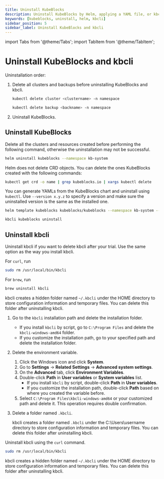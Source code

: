 ```yaml
---
title: Uninstall KubeBlocks
description: Uninstall KubeBlocks by Helm, applying a YAML file, or kbcli.
keywords: [kubeblocks, uninstall, helm, kbcli]
sidebar_position: 5
sidebar_label: Uninstall KubeBlocks and kbcli
---
```


import Tabs from '@theme/Tabs';
import TabItem from '@theme/TabItem';

# Uninstall KubeBlocks and kbcli

Uninstallation order:

1. Delete all clusters and backups before uninstalling KubeBlocks and kbcli.

   ```bash
   kubectl delete cluster <clustername> -n namespace
   ```

   ```bash
   kubectl delete backup <backname> -n namespace
   ```

2. Uninstall KubeBlocks.

## Uninstall KubeBlocks

<Tabs>

<TabItem value="Helm" label="Helm" default>

Delete all the clusters and resources created before performing the following command, otherwise the uninstallation may not be successful.

```bash
helm uninstall kubeblocks --namespace kb-system
```

Helm does not delete CRD objects. You can delete the ones KubeBlocks created with the following commands:

```bash
kubectl get crd -o name | grep kubeblocks.io | xargs kubectl delete
```

</TabItem>

<TabItem value="YAML" label="YAML">

You can generate YAMLs from the KubeBlocks chart and uninstall using `kubectl`. Use `--version x.y.z` to specify a version and make sure the uninstalled version is the same as the installed one.

```bash
helm template kubeblocks kubeblocks/kubeblocks --namespace kb-system --version x.y.z | kubectl delete -f -
```

</TabItem>

<TabItem value="kbcli" label="kbcli">

```bash
kbcli kubeblocks uninstall
```

</TabItem>

</Tabs>

## Uninstall kbcli

Uninstall kbcli if you want to delete kbcli after your trial. Use the same option as the way you install kbcli.

<Tabs>

<TabItem value="macOS" label="macOS" default>

For `curl`, run

```bash
sudo rm /usr/local/bin/kbcli
```

For `brew`, run

```bash
brew uninstall kbcli
```

kbcli creates a hidden folder named `~/.kbcli` under the HOME directory to store configuration information and temporary files. You can delete this folder after uninstalling kbcli.

</TabItem>

<TabItem value="Windows" label="Windows">

1. Go to the `kbcli` installation path and delete the installation folder.

   * If you install `kbcli` by script, go to `C:\Program Files` and delete the `kbcli-windows-amd64` folder.
   * If you customize the installation path, go to your specified path and delete the installation folder.

2. Delete the environment variable.

   1. Click the Windows icon and click **System**.
   2. Go to **Settings** -> **Related Settings** -> **Advanced system settings**.
   3. On the **Advanced** tab, click **Environment Variables**.
   4. Double-click **Path** in **User variables** or **System variables** list.
      * If you install `kbcli` by script, double-click **Path** in **User variables**.
      * If you customize the installation path, double-click **Path** based on where you created the variable before.
   5. Select `C:\Program Files\kbcli-windows-amd64` or your customized path and delete it. This operation requires double confirmation.

3. Delete a folder named `.kbcli`.

   kbcli creates a folder named `.kbcli` under the C:\Users\username directory to store configuration information and temporary files. You can delete this folder after uninstalling kbcli.

</TabItem>

<TabItem value="Linux" label="Linux">

Uninstall kbcli using the `curl` command.

```bash
sudo rm /usr/local/bin/kbcli
```

kbcli creates a hidden folder named `~/.kbcli` under the HOME directory to store configuration information and temporary files. You can delete this folder after uninstalling kbcli.

</TabItem>

</Tabs>
